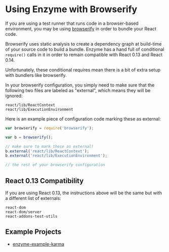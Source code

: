 # Using Enzyme with Browserify

If you are using a test runner that runs code in a browser-based environment, you may be using
[browserify]() in order to bundle your React code.

Browserify uses static analysis to create a dependency graph at build-time of your source code to
build a bundle. Enzyme has a hand full of conditional `require()` calls in it in order to remain
compatible with React 0.13 and React 0.14.

Unfortunately, these conditional requires mean there is a bit of extra setup with bundlers like
browserify.

In your browserify configuration, you simply need to make sure that the following two files are
labeled as "external", which means they will be ignored:

```
react/lib/ReactContext
react/lib/ExecutionEnvironment
```

Here is an example piece of configuration code marking these as external:

```js
var browserify = require('browserify');

var b = browserify();

// make sure to mark these as external!
b.external('react/lib/ReactContext');
b.external('react/lib/ExecutionEnvironment');

// the rest of your browserify configuration
```


## React 0.13 Compatibility

If you are using React 0.13, the instructions above will be the same but with a different list of 
externals:

```
react-dom
react-dom/server
react-addons-test-utils
```


## Example Projects

- [enzyme-example-karma](https://github.com/lelandrichardson/enzyme-example-karma)

